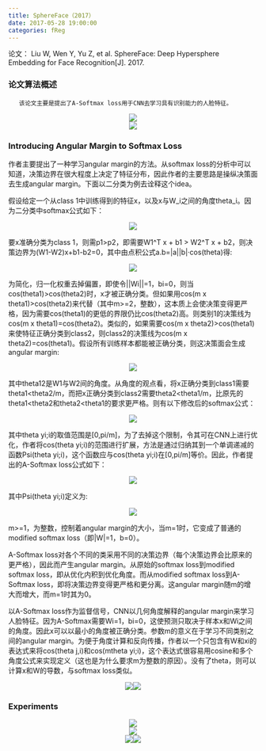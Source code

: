 ```yaml
---
title: SphereFace（2017）
date: 2017-05-28 19:00:00
categories: fReg
---
```


<script type="text/javascript" src="http://cdn.mathjax.org/mathjax/latest/MathJax.js?config=default"></script>

论文： Liu W, Wen Y, Yu Z, et al. SphereFace: Deep Hypersphere Embedding for Face Recognition[J]. 2017.

### 论文算法概述

       该论文主要是提出了A-Softmax loss用于CNN去学习具有识别能力的人脸特征。
	   
<center><img src="{{ site.baseurl }}/images/pdReg/sphereface1.png"></center>

<center><img src="{{ site.baseurl }}/images/pdReg/sphereface2.png"></center>

### Introducing Angular Margin to Softmax Loss

   作者主要提出了一种学习angular margin的方法。从softmax loss的分析中可以知道，决策边界在很大程度上决定了特征分布，因此作者的主要思路是操纵决策面去生成angular margin。下面以二分类为例去诠释这个idea。

   假设给定一个从class 1中训练得到的特征x，以及x与W_i之间的角度theta_i。因为二分类中softmax公式如下：

<center><img src="{{ site.baseurl }}/images/pdReg/sphereface3.png"></center>
   
   要x准确分类为class 1，则需p1>p2，即需要W1^T x + b1 > W2^T x + b2，则决策边界为(W1-W2)x+b1-b2=0，其中由点积公式a.b=|a||b|·cos(theta)得:

<center><img src="{{ site.baseurl }}/images/pdReg/sphereface4.png"></center>
   
   为简化，归一化权重去掉偏置，即使令||Wi||=1，bi=0，则当cos(theta1)>cos(theta2)时，x才被正确分类。但如果用cos(m x theta1)>cos(theta2)来代替（其中m>=2，整数），这本质上会使决策变得更严格，因为需要cos(theta1)的更低的界限仍比cos(theta2)高。则类别1的决策线为cos(m x theta1)=cos(theta2)。类似的，如果需要cos(m x theta2)>cos(theta1)来使特征正确分类到class2，则class2的决策线为cos(m x theta2)=cos(theta1)。假设所有训练样本都能被正确分类，则这决策面会生成angular margin: 

<center><img src="{{ site.baseurl }}/images/pdReg/sphereface5.png"></center>

   其中theta12是W1与W2间的角度。从角度的观点看，将x正确分类到class1需要theta1<theta2/m，而把x正确分类到class2需要theta2<theta1/m，比原先的theta1<theta2和theta2<theta1的要求更严格。则有以下修改后的softmax公式：
   
<center><img src="{{ site.baseurl }}/images/pdReg/sphereface6.png"></center>

   其中theta yi;i的取值范围是[0,pi/m]，为了去掉这个限制，令其可在CNN上进行优化，作者将cos(theta yi;i)的范围进行扩展，方法是通过归纳其到一个单调递减的函数Psi(theta yi;i)，这个函数应与cos(theta yi;i)在[0,pi/m]等价。因此，作者提出的A-Softmax loss公式如下：

<center><img src="{{ site.baseurl }}/images/pdReg/sphereface7.png"></center>

   其中Psi(theta yi;i)定义为:
   
<center><img src="{{ site.baseurl }}/images/pdReg/sphereface8.png"></center>

   m>=1，为整数，控制着angular margin的大小，当m=1时，它变成了普通的modified softmax loss（即|W|=1，b=0）。

   A-Softmax loss对各个不同的类采用不同的决策边界（每个决策边界会比原来的更严格），因此而产生angular margin。从原始的softmax loss到modified softmax loss，即从优化内积到优化角度。而从modified softmax loss到A-Softmax loss，即将决策边界变得更严格和更分离。这angular margin随m的增大而增大，而m=1时其为0。

   以A-Softmax loss作为监督信号，CNN以几何角度解释的angular margin来学习人脸特征。因为A-Softmax需要Wi=1，bi=0，这使预测只取决于样本x和Wi之间的角度。因此x可以以最小的角度被正确分类。参数m的意义在于学习不同类别之间的angular margin。为便于角度计算和反向传播，作者以一个只包含有W和xi的表达式来将cos(theta j,i)和cos(mtheta yi;i)，这个表达式很容易用cosine和多个角度公式来实现定义（这也是为什么要求m为整数的原因）。没有了theta，则可以计算x和W的导数，与softmax loss类似。

<center><img src="{{ site.baseurl }}/images/pdReg/sphereface9.png"><img src="{{ site.baseurl }}/images/pdReg/sphereface10.png"></center>

### Experiments
   
<center><img src="{{ site.baseurl }}/images/pdReg/sphereface11.png"></center>

<center><img src="{{ site.baseurl }}/images/pdReg/sphereface12.png"></center>

<center><img src="{{ site.baseurl }}/images/pdReg/sphereface13.png"><img src="{{ site.baseurl }}/images/pdReg/sphereface14.png"></center>
   
